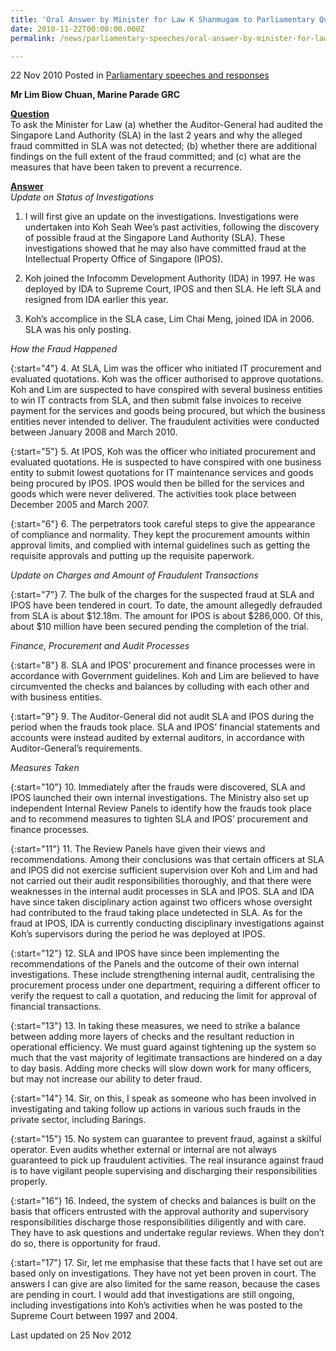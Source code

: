 ```yaml
---
title: 'Oral Answer by Minister for Law K Shanmugam to Parliamentary Question on SLA Fraud Case'
date: 2010-11-22T00:00:00.000Z
permalink: /news/parliamentary-speeches/oral-answer-by-minister-for-law-k-shanmugam-to-parliamentary-question-on-sla-fraud-case/

---
```



22 Nov 2010 Posted in [Parliamentary speeches and responses](/news/parliamentary-speeches) 

**Mr Lim Biow Chuan, Marine Parade GRC**

**<u>Question</u>**  
To ask the Minister for Law (a) whether the Auditor-General had audited the Singapore Land Authority (SLA) in the last 2 years and why the alleged fraud committed in SLA was not detected; (b) whether there are additional findings on the full extent of the fraud committed; and (c) what are the measures that have been taken to prevent a recurrence.


**<u>Answer</u>**  
*Update on Status of Investigations*


1. I will first give an update on the investigations. Investigations were undertaken into Koh Seah Wee’s past activities, following the discovery of possible fraud at the Singapore Land Authority (SLA). These investigations showed that he may also have committed fraud at the Intellectual Property Office of Singapore (IPOS). 
 
2. Koh joined the Infocomm Development Authority (IDA) in 1997. He was deployed by IDA to Supreme Court, IPOS and then SLA. He left SLA and resigned from IDA earlier this year.
 
3. Koh’s accomplice in the SLA case, Lim Chai Meng, joined IDA in 2006. SLA was his only posting.

*How the Fraud Happened*

{:start="4"}
4. At SLA, Lim was the officer who initiated IT procurement and evaluated quotations. Koh was the officer authorised to approve quotations. Koh and Lim are suspected to have conspired with several business entities to win IT contracts from SLA, and then submit false invoices to receive payment for the services and goods being procured, but which the business entities never intended to deliver. The fraudulent activities were conducted between January 2008 and March 2010. 

{:start="5"}
5. At IPOS, Koh was the officer who initiated procurement and evaluated quotations. He is suspected to have conspired with one business entity to submit lowest quotations for IT maintenance services and goods being procured by IPOS. IPOS would then be billed for the services and goods which were never delivered. The activities took place between December 2005 and March 2007. 

{:start="6"}
6. The perpetrators took careful steps to give the appearance of compliance and normality. They kept the procurement amounts within approval limits, and complied with internal guidelines such as getting the requisite approvals and putting up the requisite paperwork. 

*Update on Charges and Amount of Fraudulent Transactions*

{:start="7"}
7. The bulk of the charges for the suspected fraud at SLA and IPOS have been tendered in court. To date, the amount allegedly defrauded from SLA is about $12.18m. The amount for IPOS is about $286,000. Of this, about $10 million have been secured pending the completion of the trial.


*Finance, Procurement and Audit Processes*


{:start="8"}
8. SLA and IPOS’ procurement and finance processes were in accordance with Government guidelines. Koh and Lim are believed to have circumvented the checks and balances by colluding with each other and with business entities. 


{:start="9"}
9. The Auditor-General did not audit SLA and IPOS during the period when the frauds took place. SLA and IPOS’ financial statements and accounts were instead audited by external auditors, in accordance with Auditor-General’s requirements. 

*Measures Taken*


{:start="10"}
10. Immediately after the frauds were discovered, SLA and IPOS launched their own internal investigations. The Ministry also set up independent Internal Review Panels to identify how the frauds took place and to recommend measures to tighten SLA and IPOS’ procurement and finance processes. 

{:start="11"}
11. The Review Panels have given their views and recommendations. Among their conclusions was that certain officers at SLA and IPOS did not exercise sufficient supervision over Koh and Lim and had not carried out their audit responsibilities thoroughly, and that there were weaknesses in the internal audit processes in SLA and IPOS.  SLA and IDA have since taken disciplinary action against two officers whose oversight had contributed to the fraud taking place undetected in SLA.  As for the fraud at IPOS, IDA is currently conducting disciplinary investigations against Koh’s supervisors during the period he was deployed at IPOS. 
 
{:start="12"} 
12. SLA and IPOS have since been implementing the recommendations of the Panels and the outcome of their own internal investigations. These include strengthening internal audit, centralising the procurement process under one department, requiring a different officer to verify the request to call a quotation, and reducing the limit for approval of financial transactions.    

{:start="13"}
13. In taking these measures, we need to strike a balance between adding more layers of checks and the resultant reduction in operational efficiency. We must guard against tightening up the system so much that the vast majority of legitimate transactions are hindered on a day to day basis. Adding more checks will slow down work for many officers, but may not increase our ability to deter fraud.

{:start="14"}
14. Sir, on this, I speak as someone who has been involved in investigating and taking follow up actions in various such frauds in the private sector, including Barings.
 
{:start="15"} 
15. No system can guarantee to prevent fraud, against a skilful operator. Even audits whether external or internal are not always guaranteed to pick up fraudulent activities.  The real insurance against fraud is to have vigilant people supervising and discharging their responsibilities properly. 

{:start="16"}
16. Indeed, the system of checks and balances is built on the basis that officers entrusted with the approval authority and supervisory responsibilities discharge those responsibilities diligently and with care. They have to ask questions and undertake regular reviews. When they don’t do so, there is opportunity for fraud.
 
{:start="17"} 
17. Sir, let me emphasise that these facts that I have set out are based only on investigations. They have not yet been proven in court. The answers I can give are also limited for the same reason, because the cases are pending in court. I would add that investigations are still ongoing, including investigations into Koh’s activities when he was posted to the Supreme Court between 1997 and 2004.




<p class="right-side-updated">Last updated on 25 Nov 2012</p> 
